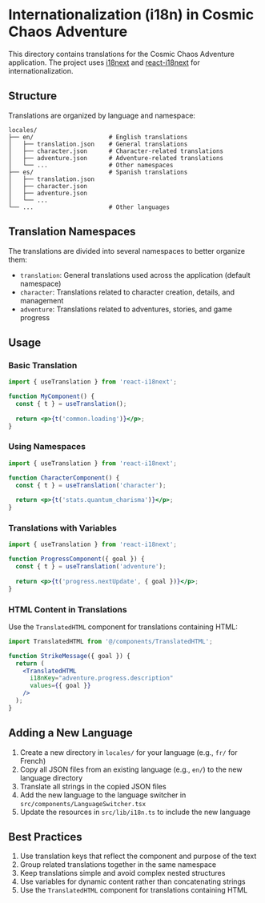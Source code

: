 # Internationalization (i18n) in Cosmic Chaos Adventure

This directory contains translations for the Cosmic Chaos Adventure application. The project uses [i18next](https://www.i18next.com/) and [react-i18next](https://react.i18next.com/) for internationalization.

## Structure

Translations are organized by language and namespace:

```
locales/
├── en/                     # English translations
│   ├── translation.json    # General translations
│   ├── character.json      # Character-related translations
│   ├── adventure.json      # Adventure-related translations
│   └── ...                 # Other namespaces
├── es/                     # Spanish translations
│   ├── translation.json
│   ├── character.json
│   ├── adventure.json
│   └── ...
└── ...                     # Other languages
```

## Translation Namespaces

The translations are divided into several namespaces to better organize them:

- `translation`: General translations used across the application (default namespace)
- `character`: Translations related to character creation, details, and management
- `adventure`: Translations related to adventures, stories, and game progress

## Usage

### Basic Translation

```jsx
import { useTranslation } from 'react-i18next';

function MyComponent() {
  const { t } = useTranslation();
  
  return <p>{t('common.loading')}</p>;
}
```

### Using Namespaces

```jsx
import { useTranslation } from 'react-i18next';

function CharacterComponent() {
  const { t } = useTranslation('character');
  
  return <p>{t('stats.quantum_charisma')}</p>;
}
```

### Translations with Variables

```jsx
import { useTranslation } from 'react-i18next';

function ProgressComponent({ goal }) {
  const { t } = useTranslation('adventure');
  
  return <p>{t('progress.nextUpdate', { goal })}</p>;
}
```

### HTML Content in Translations

Use the `TranslatedHTML` component for translations containing HTML:

```jsx
import TranslatedHTML from '@/components/TranslatedHTML';

function StrikeMessage({ goal }) {
  return (
    <TranslatedHTML 
      i18nKey="adventure.progress.description" 
      values={{ goal }} 
    />
  );
}
```

## Adding a New Language

1. Create a new directory in `locales/` for your language (e.g., `fr/` for French)
2. Copy all JSON files from an existing language (e.g., `en/`) to the new language directory
3. Translate all strings in the copied JSON files
4. Add the new language to the language switcher in `src/components/LanguageSwitcher.tsx`
5. Update the resources in `src/lib/i18n.ts` to include the new language

## Best Practices

1. Use translation keys that reflect the component and purpose of the text
2. Group related translations together in the same namespace
3. Keep translations simple and avoid complex nested structures
4. Use variables for dynamic content rather than concatenating strings
5. Use the `TranslatedHTML` component for translations containing HTML 